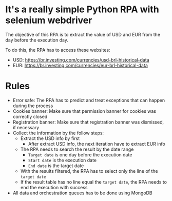 # It's a really simple Python RPA with selenium webdriver

The objective of this RPA is to extract the value of USD and EUR from the day before the execution day.

To do this, the RPA has to access these websites:
- USD: https://br.investing.com/currencies/usd-brl-historical-data
- EUR: https://br.investing.com/currencies/eur-brl-historical-data

# Rules
- Error safe: The RPA has to predict and treat exceptions that can happen during the process
- Cookies banner: Make sure that permission banner for cookies was correctly closed
- Registration banner: Make sure that registration banner was dismissed, if necessary
- Collect the information by the follow steps:
    - Extract the USD info by first
        - After extract USD info, the next iteration have to extract EUR info
    - The RPA needs to search the result by the date range
        - `Target date` is one day before the execution date
        - `Start date` is the execution date
        - `End date` is the target date
    - With the results filtered, the RPA has to select only the line of the `target date`
    - If the result table has no line equal the `target date`, the RPA needs to end the execution with success
- All data and orchestration queues has to be done using MongoDB
